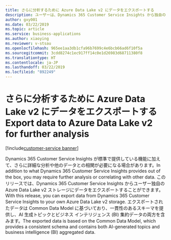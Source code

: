 ```yaml
---
title: さらに分析するために Azure Data Lake v2 にデータをエクスポートする
description: ユーザーは、Dynamics 365 Customer Service Insights から独自の Azure Data Lake v2 ストレージにデータをエクスポートして、詳細に分析したり、他のデータと相関させたりできます。
author: gxy001
ms.date: 03/22/2019
ms.topic: article
ms.service: business-applications
ms.author: xiaoying
ms.reviewer: v-stsau
ms.openlocfilehash: 965ee1aa3db1cfa96b7699c4e6bcb66ad6f10f5a
ms.sourcegitcommit: 3cdd8274c1ec917ff14c0e1d26983d68711380f8
ms.translationtype: HT
ms.contentlocale: ja-JP
ms.lasthandoff: 03/22/2019
ms.locfileid: "892249"
---
```

# <a name="export-data-to-azure-data-lake-v2-for-further-analysis"></a><span data-ttu-id="22682-103">さらに分析するために Azure Data Lake v2 にデータをエクスポートする</span><span class="sxs-lookup"><span data-stu-id="22682-103">Export data to Azure Data Lake v2 for further analysis</span></span>
[!include[customer-service banner](../../../includes/dynamics365-ai-customer-service.md)]


<span data-ttu-id="22682-104">Dynamics 365 Customer Service Insights が標準で提供している機能に加えて、さらに詳細な分析や他のデータとの相関が必要になる場合があります。</span><span class="sxs-lookup"><span data-stu-id="22682-104">In addition to what Dynamics 365 Customer Service Insights provides out of the box, you may require further analysis or correlating with other data.</span></span> <span data-ttu-id="22682-105">このリリースでは、Dynamics 365 Customer Service Insights からユーザー独自の Azure Data Lake v2 ストレージにデータをエクスポートすることができます。</span><span class="sxs-lookup"><span data-stu-id="22682-105">With this release, you can export data from Dynamics 365 Customer Service Insights to your own Azure Data Lake v2 storage.</span></span> <span data-ttu-id="22682-106">エクスポートされたデータは Common Data Model に基づいており、一貫性のあるスキーマを提供し、AI 生成トピックとビジネス インテリジェンス (BI) 集約データの両方を含みます。</span><span class="sxs-lookup"><span data-stu-id="22682-106">The exported data is based on the Common Data Model, which provides a consistent schema and contains both AI-generated topics and business intelligence (BI) aggregated data.</span></span>

